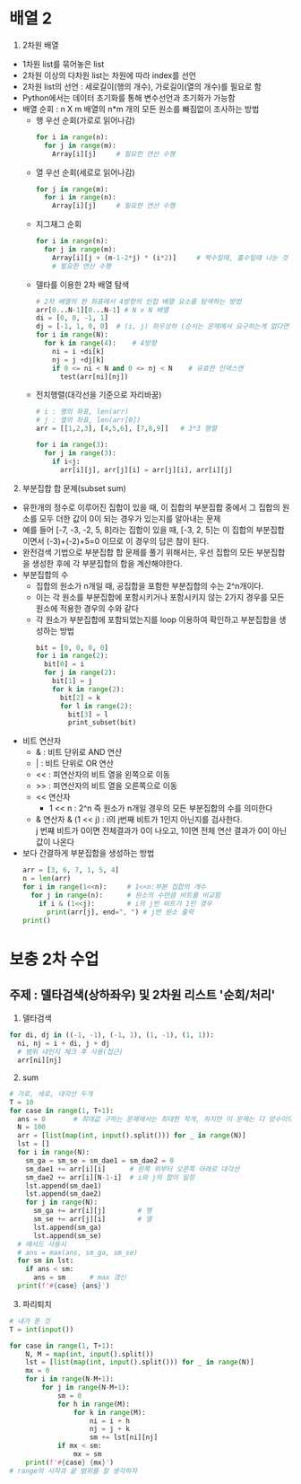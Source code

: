 # 배열 2
1. 2차원 배열
- 1차원 list를 묶어놓은 list
- 2차원 이상의 다차원 list는 차원에 따라 index를 선언
- 2차원 list의 선언 : 세로길이(행의 개수), 가로길이(열의 개수)를 필요로 함
- Python에서는 데이터 초기화를 통해 변수선언과 초기화가 가능함
- 배열 순회 : n X m 배열의 n*m 개의 모든 원소를 빠짐없이 조사하는 방법
  - 행 우선 순회(가로로 읽어나감)
    ```python
    for i in range(n):
      for j in range(m):
        Array[i][j]     # 필요한 연산 수행
    ```
  - 열 우선 순회(세로로 읽어나감)
    ```python
    for j in range(m):
      for i in range(n):
        Array[i][j]     # 필요한 연산 수행
    ```
  - 지그재그 순회
    ```python
    for i in range(n):
      for j in range(m):
        Array[i][j + (m-1-2*j) * (i*2)]     # 짝수일때, 홀수일때 나눈 것
        # 필요한 연산 수행
    ```
  - 델타를 이용한 2차 배열 탐색
    ```python
    # 2차 배열의 한 좌표에서 4방향의 인접 배열 요소를 탐색하는 방법
    arr[0...N-1][0...N-1] # N x N 배열
    di = [0, 0, -1, 1] 
    dj = [-1, 1, 0, 0]  # (i, j) 좌우상하 (순서는 문제에서 요구하는게 없다면 본인이 원하는대로)
    for i in range(N):
      for k in range(4):    # 4방향
        ni = i +di[k]
        nj = j +dj[k]
        if 0 <= ni < N and 0 <= nj < N    # 유효한 인덱스면
          test(arr[ni][nj])
    ```
  - 전치행렬(대각선을 기준으로 자리바꿈)
    ```python
    # i : 행의 좌표, len(arr)
    # j : 열의 좌표, len(arr[0])
    arr = [[1,2,3], [4,5,6], [7,8,9]]   # 3*3 행렬
    
    for i in range(3):
      for j in range(3):
        if i<j:
          arr[i][j], arr[j][i] = arr[j][i], arr[i][j]
    ```

2. 부분집합 합 문제(subset sum)
- 유한개의 정수로 이루어진 집합이 있을 때, 이 집합의 부분집합 중에서 그 집합의 원소를 모두 더한 값이 0이 되는 경우가 있는지를 알아내는 문제
- 예를 들어 [-7, -3, -2, 5, 8]라는 집합이 있을 때, [-3, 2, 5]는 이 집합의 부분집합이면서 (-3)+(-2)+5=0 이므로 이 경우의 답은 참이 된다.
- 완전검색 기법으로 부분집합 합 문제를 풀기 위해서는, 우선 집합의 모든 부분집합을 생성한 후에 각 부분집합의 합을 계산해야한다.
- 부분집합의 수
  - 집합의 원소가 n개일 때, 공집합을 포함한 부분집합의 수는 2^n개이다.
  - 이는 각 원소를 부분집합에 포함시키거나 포함시키지 않는 2가지 경우를 모든 원소에 적용한 경우의 수와 같다
  - 각 원소가 부분집합에 포함되었는지를 loop 이용하여 확인하고 부분집합을 생성하는 방법
    ```python
    bit = [0, 0, 0, 0]
    for i in range(2):
      bit[0] = i
      for j in range(2):
        bit[1] = j
        for k in range(2):
          bit[2] = k
          for l in range(2):
            bit[3] = l
            print_subset(bit)
    ```
- 비트 연산자
  - & : 비트 단위로 AND 연산
  - | : 비트 단위로 OR 연산
  - << : 피연산자의 비트 열을 왼쪽으로 이동
  - \>> : 피연산자의 비트 열을 오른쪽으로 이동
  - << 연산자
    - 1 << n : 2^n 즉 원소가 n개일 경우의 모든 부분집합의 수를 의미한다
  - & 연산자 & (1 << j) : i의 j번째 비트가 1인지 아닌지를 검사한다.  
    j 번쨰 비트가 0이면 전체결과가 0이 나오고, 1이면 전체 연산 결과가 0이 아닌 값이 나온다
- 보다 간결하게 부분집합을 생성하는 방법
  ```python
  arr = [3, 6, 7, 1, 5, 4]
  n = len(arr)
  for i in range(1<<n):     # 1<<n:부분 집합의 개수
    for j in range(n):      # 원소의 수만큼 비트를 비교함
      if i & (1<<j):        # i의 j번 비트가 1인 경우
        print(arr[j], end=", ") # j번 원소 출력
  print()
  ```



# 보충 2차 수업
## 주제 : 델타검색(상하좌우) 및 2차원 리스트 '순회/처리'
1. 델타검색
```python
for di, dj in ((-1, -1), (-1, 1), (1, -1), (1, 1)):
  ni, nj = i + di, j + dj
  # 범위 내인지 체크 후 사용(접근)
  arr[ni][nj]
```

2. sum
```python
# 가로, 세로, 대각선 두개
T = 10
for case in range(1, T+1):
  ans = 0       # 최대값 구하는 문제에서는 최대한 작게, 하지만 이 문제는 다 양수이므로 0으로 둔다
  N = 100
  arr = [list(map(int, input().split())) for _ in range(N)]
  lst = []
  for i in range(N):
    sm_ga = sm_se = sm_dae1 = sm_dae2 = 0
    sm_dae1 += arr[i][i]      # 왼쪽 위부터 오른쪽 아래로 대각선
    sm_dae2 += arr[i][N-1-i]  # i와 j의 합이 일정
    lst.append(sm_dae1)
    lst.append(sm_dae2)
    for j in range(N):
      sm_ga += arr[i][j]        # 행
      sm_se += arr[j][i]        # 열
      lst.append(sm_ga)
      lst.append(sm_se)
  # 메서드 사용시
  # ans = max(ans, sm_ga, sm_se)
  for sm in lst:
    if ans < sm:
      ans = sm      # max 갱신
  print(f'#{case} {ans}')
```

3. 파리퇴치
```python
# 내가 푼 것
T = int(input())

for case in range(1, T+1):
    N, M = map(int, input().split())
    lst = [list(map(int, input().split())) for _ in range(N)]
    mx = 0
    for i in range(N-M+1):
        for j in range(N-M+1):
            sm = 0
            for h in range(M):
                for k in range(M):
                    ni = i + h
                    nj = j + k
                    sm += lst[ni][nj]
            if mx < sm:
                mx = sm
    print(f'#{case} {mx}')
# range의 시작과 끝 범위를 잘 생각하자
```
